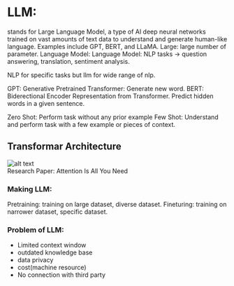 # LLM: 
 stands for Large Language Model, a type of AI deep neural networks trained on vast amounts of text data to understand and generate human-like language. Examples include GPT, BERT, and LLaMA.
 Large: large number of parameter.
 Language Model: 
 Language Model: NLP tasks -> question answering, translation, sentiment analysis.

 NLP for specific tasks but llm for wide range of nlp.

 GPT: Generative Pretrained Transformer: Generate new word.
 BERT: Biderectional Encoder Representation from Transformer. Predict hidden words in a given sentence.

 Zero Shot: Perform task without any prior example
 Few Shot: Understand and perform task with a few example or pieces of context.


## Transformar Architecture
 ![alt text](transformar_architecture.png)
 </br>
 Research Paper: Attention Is All You Need

### Making LLM:
 Pretraining: training on large dataset, diverse dataset.
 Fineturing: training on narrower dataset, specific dataset.

### Problem of LLM:
- Limited context window
- outdated knowledge base
- data privacy
- cost(machine resource)
- No connection with third party


  
